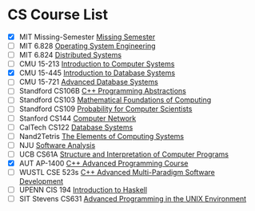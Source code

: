 # CS Course List

- [x] MIT Missing-Semester [Missing Semester](https://missing.csail.mit.edu/2020/)
- [ ] MIT 6.828 [Operating System Engineering](https://pdos.csail.mit.edu/6.828/2020/schedule.html)
- [ ] MIT 6.824 [Distributed Systems](https://pdos.csail.mit.edu/6.824/schedule.html)
- [ ] CMU 15-213 [Introduction to Computer Systems](http://www.cs.cmu.edu/~./213/)
- [x] CMU 15-445 [Introduction to Database Systems](https://15445.courses.cs.cmu.edu/spring2024/)
- [ ] CMU 15-721 [Advanced Database Systems](https://15721.courses.cs.cmu.edu/spring2024/)
- [ ] Standford CS106B [C++ Programming Abstractions](https://web.stanford.edu/class/cs106b/)
- [ ] Standford CS103 [Mathematical Foundations of Computing](https://web.stanford.edu/class/cs103/)
- [ ] Standford CS109 [Probability for Computer Scientists](https://web.stanford.edu/class/cs109/)
- [ ] Stanford CS144 [Computer Network](https://cs144.github.io/)
- [ ] CalTech CS122 [Database Systems](http://courses.cms.caltech.edu/cs122/assignments/)
- [ ] Nand2Tetris [ The Elements of Computing Systems](https://github.com/PKUFlyingPig/NandToTetris)
- [ ] NJU [Software Analysis](https://tai-e.pascal-lab.net/lectures.html)
- [ ] UCB CS61A [Structure and Interpretation of Computer Programs](https://www.learncs.site/docs/curriculum-resource/cs61a)
- [x] AUT AP-1400 [C++ Advanced Programming Course](https://github.com/courseworks)
- [ ] WUSTL CSE 523s [C++ Advanced Multi-Paradigm Software Development](https://www.cse.wustl.edu/~cdgill/courses/cse532/#Course%20Description)
- [ ] UPENN CIS 194 [Introduction to Haskell](https://www.cis.upenn.edu/~cis1940/fall16/index.html)
- [ ] SIT Stevens CS631 [Advanced Programming in the UNIX Environment](https://stevens.netmeister.org/631/)
